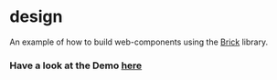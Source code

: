 # design

An example of how to build web-components using the [Brick](https://github.com/WebComponentHelpers/Brick) library.
### Have a look at the Demo [here](https://webcomponenthelpers.github.io/design/demo/)

